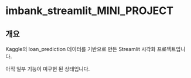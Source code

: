 # imbank_streamlit_MINI_PROJECT

## 개요

Kaggle의 loan_prediction 데이터를 기반으로 만든 Streamlit 시각화 프로젝트입니다.

아직 일부 기능이 미구현 된 상태입니다.
